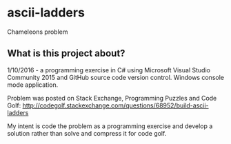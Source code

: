 ﻿# ascii-ladders
Chameleons problem

## What is this project about?
1/10/2016 - a programming exercise in C# using Microsoft Visual Studio Community 2015
and GitHub source code version control.  Windows console mode application.

Problem was posted on Stack Exchange, Programming Puzzles and Code Golf:
http://codegolf.stackexchange.com/questions/68952/build-ascii-ladders

My intent is code the problem as a programming exercise and
develop a solution rather than solve and
compress it for code golf.
